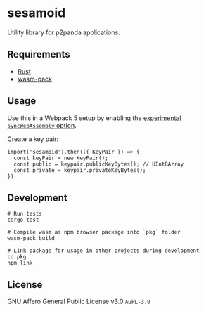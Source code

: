 # sesamoid

Utility library for p2panda applications.

## Requirements

* [Rust](https://www.rust-lang.org/learn/get-started)
* [wasm-pack](https://rustwasm.github.io/wasm-pack/installer/)

## Usage

Use this in a Webpack 5 setup by enabling the [experimental `syncWebAssembly`
option](https://webpack.js.org/configuration/experiments/).

Create a key pair:

```
import('sesamoid').then(({ KeyPair }) => {
  const keyPair = new KeyPair();
  const public = keypair.publicKeyBytes(); // UInt8Array
  const private = keypair.privateKeyBytes();
});
```

## Development

```
# Run tests
cargo test

# Compile wasm as npm browser package into `pkg` folder
wasm-pack build

# Link package for usage in other projects during development
cd pkg
npm link
```

## License

GNU Affero General Public License v3.0 `AGPL-3.0`
